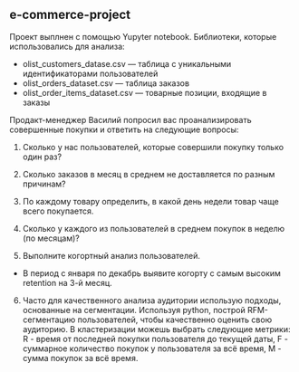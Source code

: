 ## e-commerce-project
Проект выплнен с помощью Yupyter notebook. Библиотеки, которые использовались для анализа:
 - olist_customers_datase.csv — таблица с уникальными идентификаторами пользователей
 - olist_orders_dataset.csv —  таблица заказов
 - olist_order_items_dataset.csv —  товарные позиции, входящие в заказы
 
 Продакт-менеджер Василий попросил вас проанализировать совершенные покупки и ответить на следующие вопросы:

1. Сколько у нас пользователей, которые совершили покупку только один раз?

2. Сколько заказов в месяц в среднем не доставляется по разным причинам?

3. По каждому товару определить, в какой день недели товар чаще всего покупается.

4. Сколько у каждого из пользователей в среднем покупок в неделю (по месяцам)?

5. Выполните когортный анализ пользователей.
 - В период с января по декабрь выявите когорту с самым высоким retention на 3-й месяц.

6. Часто для качественного анализа аудитории использую подходы, основанные на сегментации. Используя python, построй RFM-сегментацию пользователей, чтобы качественно оценить свою аудиторию. В кластеризации можешь выбрать следующие метрики: R - время от последней покупки пользователя до текущей даты, F - суммарное количество покупок у пользователя за всё время, M - сумма покупок за всё время. 

